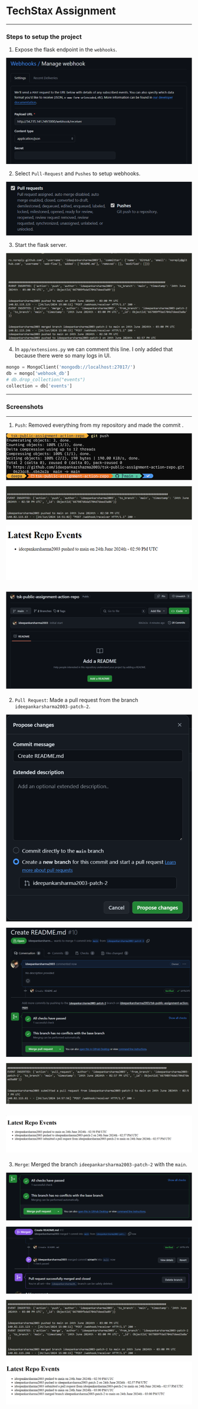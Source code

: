 # **TechSta`X` Assignment**
---
### Steps to setup the project
1. Expose the flask endpoint in the `webhooks`.

![alt text](images/image-12.png)

2. Select `Pull-Request` and `Pushes` to setup webhooks.

![alt text](images/image-13.png)

3. Start the flask server.

![alt text](images/image-14.png)

4. In `app/extensions.py` we can comment this line. I only added that because there were so many logs in UI.
```python
mongo = MongoClient('mongodb://localhost:27017/')
db = mongo['webhook_db']
# db.drop_collection("events")
collection = db['events']
```




---
### Screenshots
---
1. `Push`: Removed everything from my repository and made the commit .

![alt text](images/image.png)

![alt text](images/image-1.png)

![alt text](images/image-2.png)

![alt text](images/image-3.png)
---

2. `Pull Request`: Made a pull request from the branch `ideepankarsharma2003-patch-2`.

![alt text](images/image-4.png)

![alt text](images/image-5.png)

![alt text](images/image-6.png)

![alt text](images/image-7.png)
---
3. `Merge`: Merged the branch `ideepankarsharma2003-patch-2` with the `main`.

![alt text](images/image-8.png)

![alt text](images/image-9.png)

![alt text](images/image-10.png)

![alt text](images/image-11.png)